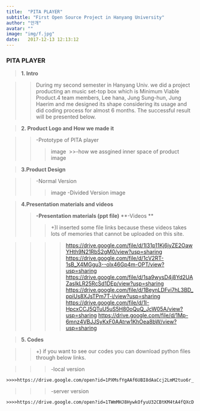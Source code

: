 ```yaml
---
title:  "PITA PLAYER"
subtitle: "First Open Source Project in Hanyang University"
author: "안개"
avatar: ""
image: "img/f.jpg"
date:   2017-12-13 12:13:12
---
```


### PITA PLAYER





>**1. Intro**
  
   >>During my second semester in Hanyang Univ. we did a project producting an music set-top box which is Minimum Viable Product.4 team members, Lee hana, Jung Sung-hun, Jung Haerim and me designed its shape considering its usage and did coding process for almost 6 months. The successful result will be presented below.

>**2. Product Logo and How we made it**
  
  >>-Prototype of PITA player
  >>>image 
  >>-how we assgined inner space of product
  >>>image 
  
>**3.Product Design**
  
   >>-Normal Version 
   >>>image 
   >>-Divided Version
   >>>image 
   
>**4.Presentation materials and videos**
  >>**-Presentation materials (ppt file)**
  >>**-Videos **
  >>>+)I inserted some file links because these videos takes lots of memories that cannot be uploaded on this site.

  >>>>https://drive.google.com/file/d/1I31p11Kj6jyZE2OawYHth9N21RbS2gM0/view?usp=sharing
  >>>>https://drive.google.com/file/d/1cV2RT-1sB_X4MGgu3--olx46Gp4m-OPT/view?usp=sharing
  >>>>https://drive.google.com/file/d/1sa9wysD4j8Yd2UAZaslkLR25RcSd1DEp/view?usp=sharing
  >>>>https://drive.google.com/file/d/1BeynLDFvi7hL3BD_ppiUs8XJsTPm7T-i/view?usp=sharing
  >>>>https://drive.google.com/file/d/1I-HpcxCCJ5QTuU5uS5H80oQuQ_JcW05A/view?usp=sharing
  >>>>https://drive.google.com/file/d/1Mp-6mnz4VBJJSyKxF0AAtrw1KhOea8bW/view?usp=sharing

>**5. Codes**
 
   
   >>+) if you want to see our codes you can download python files through below links.
   
   >>>-local version
   
    >>>>https://drive.google.com/open?id=1PXMsfYgAAf6UBI8dAaCcj2LmM2tuo6r_
    
   
   >>>-server version 
   
    >>>>https://drive.google.com/open?id=1TWmMHJ8HywkOfyuU32CBtKM4tA4fQXcD


